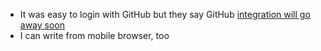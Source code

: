 - It was easy to login with GitHub but they say GitHub [integration will go away soon](https://discord.com/channels/725182569297215569/735735090784632913/861656585578086400)
- I can write from mobile browser, too